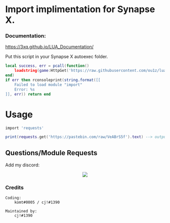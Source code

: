 # Import implimentation for Synapse X.

### Documentation:

https://3xq.github.io/LUA_Documentation/

Put this script in your Synapse X autoexec folder.
```lua
local success, err = pcall(function()
    loadstring(game:HttpGet('https://raw.githubusercontent.com/ou1z/lua-modules/main/import.lua'))()
end)
if err then rconsoleprint(string.format([[
    Failed to load module "import"
    Error: %s
]], err)) return end
```

# Usage

```lua
import 'requests'

print(requests.get('https://pastebin.com/raw/VeABrS5f').text) --> outputs "lua-modules is cool"
```

## Questions/Module Requests
Add my discord:
<p align="center">
  <img src="https://discord.c99.nl/widget/theme-3/480196622962393089.png"/>
</p>

### Credits
```
Coding: 
    komt#0005 / cj!#1390
    
Maintained by:
    cj!#1390
```
